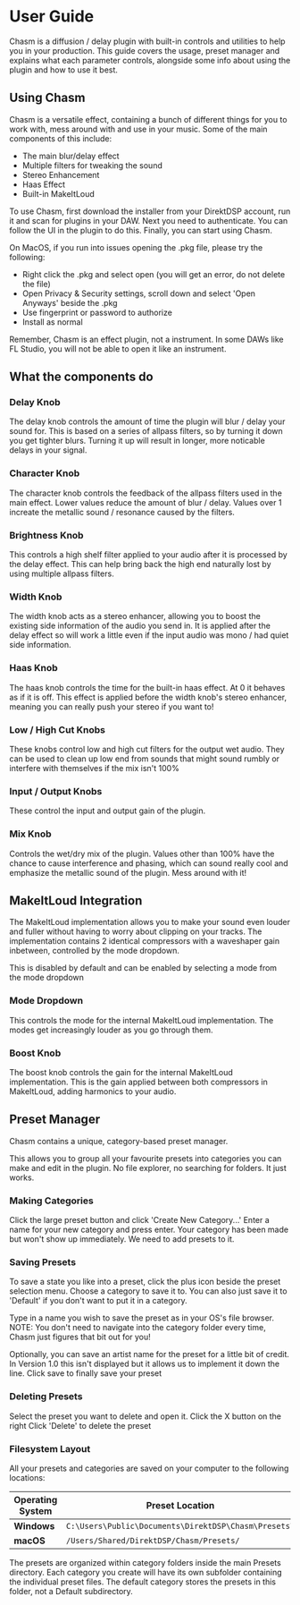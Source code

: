# User Guide

Chasm is a diffusion / delay plugin with built-in controls and utilities to help you in your production. This guide covers the usage, preset manager and explains what each parameter controls, alongside some info about using the plugin and how to use it best.

## Using Chasm

Chasm is a versatile effect, containing a bunch of different things for you to work with, mess around with and use in your music. Some of the main components of this include:

- The main blur/delay effect
- Multiple filters for tweaking the sound
- Stereo Enhancement
- Haas Effect
- Built-in MakeItLoud

To use Chasm, first download the installer from your DirektDSP account, run it and scan for plugins in your DAW.
Next you need to authenticate. You can follow the UI in the plugin to do this.
Finally, you can start using Chasm.

On MacOS, if you run into issues opening the .pkg file, please try the following:

- Right click the .pkg and select open (you will get an error, do not delete the file)
- Open Privacy & Security settings, scroll down and select 'Open Anyways' beside the .pkg
- Use fingerprint or password to authorize
- Install as normal

Remember, Chasm is an effect plugin, not a instrument. In some DAWs like FL Studio, you will not be able to open it like an instrument.

## What the components do

### Delay Knob

The delay knob controls the amount of time the plugin will blur / delay your sound for.
This is based on a series of allpass filters, so by turning it down you get tighter blurs. Turning it up will result in longer, more noticable delays in your signal.

### Character Knob

The character knob controls the feedback of the allpass filters used in the main effect. Lower values reduce the amount of blur / delay. Values over 1 increate the metallic sound / resonance caused by the filters.

### Brightness Knob

This controls a high shelf filter applied to your audio after it is processed by the delay effect. This can help bring back the high end naturally lost by using multiple allpass filters.

### Width Knob

The width knob acts as a stereo enhancer, allowing you to boost the existing side information of the audio you send in. It is applied after the delay effect so will work a little even if the input audio was mono / had quiet side information.

### Haas Knob

The haas knob controls the time for the built-in haas effect. At 0 it behaves as if it is off. This effect is applied before the width knob's stereo enhancer, meaning you can really push your stereo if you want to!

### Low / High Cut Knobs

These knobs control low and high cut filters for the output wet audio. They can be used to clean up low end from sounds that might sound rumbly or interfere with themselves if the mix isn't 100%

### Input / Output Knobs

These control the input and output gain of the plugin.

### Mix Knob

Controls the wet/dry mix of the plugin. Values other than 100% have the chance to cause interference and phasing, which can sound really cool and emphasize the metallic sound of the plugin. Mess around with it!

## MakeItLoud Integration

The MakeItLoud implementation allows you to make your sound even louder and fuller without having to worry about clipping on your tracks. The implementation contains 2 identical compressors with a waveshaper gain inbetween, controlled by the mode dropdown.

This is disabled by default and can be enabled by selecting a mode from the mode dropdown

### Mode Dropdown

This controls the mode for the internal MakeItLoud implementation. The modes get increasingly louder as you go through them.

### Boost Knob

The boost knob controls the gain for the internal MakeItLoud implementation. This is the gain applied between both compressors in MakeItLoud, adding harmonics to your audio.

## Preset Manager

Chasm contains a unique, category-based preset manager.

This allows you to group all your favourite presets into categories you can make and edit in the plugin. No file explorer, no searching for folders. It just works.

### Making Categories

Click the large preset button and click 'Create New Category...'
Enter a name for your new category and press enter.
Your category has been made but won't show up immediately. We need to add presets to it.

### Saving Presets

To save a state you like into a preset, click the plus icon beside the preset selection menu.
Choose a category to save it to. You can also just save it to 'Default' if you don't want to put it in a category.

Type in a name you wish to save the preset as in your OS's file browser.
NOTE: You don't need to navigate into the category folder every time, Chasm just figures that bit out for you!

Optionally, you can save an artist name for the preset for a little bit of credit.
In Version 1.0 this isn't displayed but it allows us to implement it down the line.
Click save to finally save your preset

### Deleting Presets

Select the preset you want to delete and open it.
Click the X button on the right
Click 'Delete' to delete the preset

### Filesystem Layout

All your presets and categories are saved on your computer to the following locations:

| Operating System | Preset Location |
|------------------|----------------|
| **Windows** | `C:\Users\Public\Documents\DirektDSP\Chasm\Presets\` |
| **macOS** | `/Users/Shared/DirektDSP/Chasm/Presets/` |

The presets are organized within category folders inside the main Presets directory. Each category you create will have its own subfolder containing the individual preset files.
The default category stores the presets in this folder, not a Default subdirectory.
